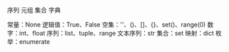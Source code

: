 序列
元组
集合
字典



常量：None
逻辑值：True、False
空集：''、()、[]、{}、set()、range(0)
数字：int、float
序列：list、tuple、range
文本序列：str
集合：set
映射：dict
枚举：enumerate